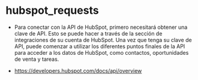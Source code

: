 # hubspot_requests

- Para conectar con la API de HubSpot, primero necesitará obtener una clave de API. Esto se puede hacer a través de la sección de integraciones de su cuenta de HubSpot. Una vez que tenga su clave de API, puede comenzar a utilizar los diferentes puntos finales de la API para acceder a los datos de HubSpot, como contactos, oportunidades de venta y tareas.

- https://developers.hubspot.com/docs/api/overview